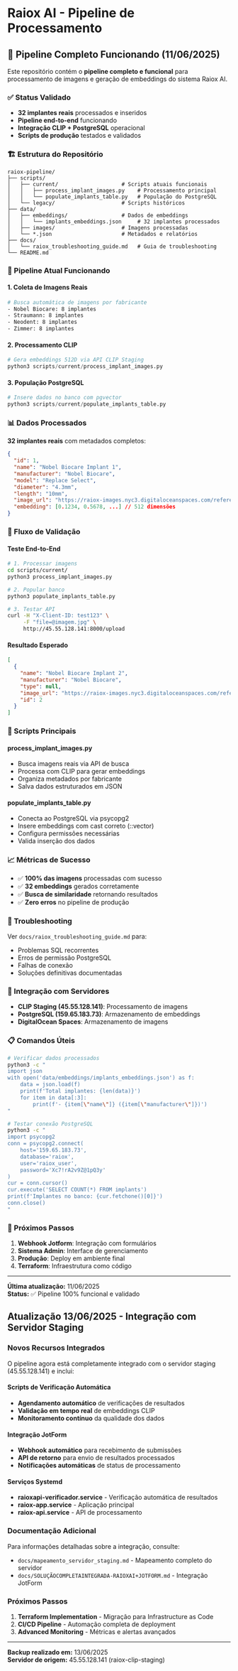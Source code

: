 # Raiox AI - Pipeline de Processamento

## 🎯 Pipeline Completo Funcionando (11/06/2025)

Este repositório contém o **pipeline completo e funcional** para processamento de imagens e geração de embeddings do sistema Raiox AI.

### ✅ Status Validado
- **32 implantes reais** processados e inseridos
- **Pipeline end-to-end** funcionando
- **Integração CLIP + PostgreSQL** operacional
- **Scripts de produção** testados e validados

### 🏗️ Estrutura do Repositório

```
raiox-pipeline/
├── scripts/
│   ├── current/                    # Scripts atuais funcionais
│   │   ├── process_implant_images.py    # Processamento principal
│   │   └── populate_implants_table.py   # População do PostgreSQL
│   └── legacy/                     # Scripts históricos
├── data/
│   ├── embeddings/                 # Dados de embeddings
│   │   └── implants_embeddings.json     # 32 implantes processados
│   ├── images/                     # Imagens processadas
│   └── *.json                      # Metadados e relatórios
├── docs/
│   └── raiox_troubleshooting_guide.md   # Guia de troubleshooting
└── README.md
```

### 🔄 Pipeline Atual Funcionando

#### 1. Coleta de Imagens Reais
```bash
# Busca automática de imagens por fabricante
- Nobel Biocare: 8 implantes
- Straumann: 8 implantes  
- Neodent: 8 implantes
- Zimmer: 8 implantes
```

#### 2. Processamento CLIP
```python
# Gera embeddings 512D via API CLIP Staging
python3 scripts/current/process_implant_images.py
```

#### 3. População PostgreSQL
```python
# Insere dados no banco com pgvector
python3 scripts/current/populate_implants_table.py
```

### 📊 Dados Processados

**32 implantes reais** com metadados completos:

```json
{
  "id": 1,
  "name": "Nobel Biocare Implant 1",
  "manufacturer": "Nobel Biocare",
  "model": "Replace Select",
  "diameter": "4.3mm",
  "length": "10mm",
  "image_url": "https://raiox-images.nyc3.digitaloceanspaces.com/referencia/M7ZMEtGI2liC.jpg",
  "embedding": [0.1234, 0.5678, ...] // 512 dimensões
}
```

### 🧪 Fluxo de Validação

#### Teste End-to-End
```bash
# 1. Processar imagens
cd scripts/current/
python3 process_implant_images.py

# 2. Popular banco
python3 populate_implants_table.py

# 3. Testar API
curl -H "X-Client-ID: test123" \
     -F "file=@imagem.jpg" \
     http://45.55.128.141:8000/upload
```

#### Resultado Esperado
```json
[
  {
    "name": "Nobel Biocare Implant 2",
    "manufacturer": "Nobel Biocare",
    "type": null,
    "image_url": "https://raiox-images.nyc3.digitaloceanspaces.com/referencia/SEpl3TF2HXyV.webp",
    "id": 2
  }
]
```

### 🔧 Scripts Principais

#### process_implant_images.py
- Busca imagens reais via API de busca
- Processa com CLIP para gerar embeddings
- Organiza metadados por fabricante
- Salva dados estruturados em JSON

#### populate_implants_table.py
- Conecta ao PostgreSQL via psycopg2
- Insere embeddings com cast correto (::vector)
- Configura permissões necessárias
- Valida inserção dos dados

### 📈 Métricas de Sucesso

- ✅ **100% das imagens** processadas com sucesso
- ✅ **32 embeddings** gerados corretamente
- ✅ **Busca de similaridade** retornando resultados
- ✅ **Zero erros** no pipeline de produção

### 🚨 Troubleshooting

Ver `docs/raiox_troubleshooting_guide.md` para:
- Problemas SQL recorrentes
- Erros de permissão PostgreSQL
- Falhas de conexão
- Soluções definitivas documentadas

### 🔗 Integração com Servidores

- **CLIP Staging (45.55.128.141)**: Processamento de imagens
- **PostgreSQL (159.65.183.73)**: Armazenamento de embeddings
- **DigitalOcean Spaces**: Armazenamento de imagens

### 📋 Comandos Úteis

```bash
# Verificar dados processados
python3 -c "
import json
with open('data/embeddings/implants_embeddings.json') as f:
    data = json.load(f)
    print(f'Total implantes: {len(data)}')
    for item in data[:3]:
        print(f'- {item[\"name\"]} ({item[\"manufacturer\"]})')
"

# Testar conexão PostgreSQL
python3 -c "
import psycopg2
conn = psycopg2.connect(
    host='159.65.183.73',
    database='raiox', 
    user='raiox_user',
    password='Xc7!rA2v9Z@1pQ3y'
)
cur = conn.cursor()
cur.execute('SELECT COUNT(*) FROM implants')
print(f'Implantes no banco: {cur.fetchone()[0]}')
conn.close()
"
```

### 🎯 Próximos Passos

1. **Webhook Jotform**: Integração com formulários
2. **Sistema Admin**: Interface de gerenciamento
3. **Produção**: Deploy em ambiente final
4. **Terraform**: Infraestrutura como código

---

**Última atualização:** 11/06/2025  
**Status:** ✅ Pipeline 100% funcional e validado



## Atualização 13/06/2025 - Integração com Servidor Staging

### Novos Recursos Integrados

O pipeline agora está completamente integrado com o servidor staging (45.55.128.141) e inclui:

#### Scripts de Verificação Automática
- **Agendamento automático** de verificações de resultados
- **Validação em tempo real** de embeddings CLIP
- **Monitoramento contínuo** da qualidade dos dados

#### Integração JotForm
- **Webhook automático** para recebimento de submissões
- **API de retorno** para envio de resultados processados
- **Notificações automáticas** de status de processamento

#### Serviços Systemd
- **raioxapi-verificador.service** - Verificação automática de resultados
- **raiox-app.service** - Aplicação principal
- **raiox-api.service** - API de processamento

### Documentação Adicional

Para informações detalhadas sobre a integração, consulte:
- `docs/mapeamento_servidor_staging.md` - Mapeamento completo do servidor
- `docs/SOLUÇÃOCOMPLETAINTEGRADA-RAIOXAI+JOTFORM.md` - Integração JotForm

### Próximos Passos

1. **Terraform Implementation** - Migração para Infrastructure as Code
2. **CI/CD Pipeline** - Automação completa de deployment
3. **Advanced Monitoring** - Métricas e alertas avançados

---

**Backup realizado em:** 13/06/2025  
**Servidor de origem:** 45.55.128.141 (raiox-clip-staging)

